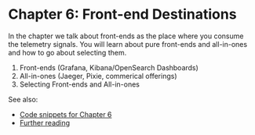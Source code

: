 # Chapter 6: Front-end Destinations

In the chapter we talk about front-ends as the place where you consume
the telemetry signals. You will learn about pure front-ends and all-in-ones
and how to go about selecting them.

1. Front-ends (Grafana, Kibana/OpenSearch Dashboards)
1. All-in-ones (Jaeger, Pixie, commerical offerings)
1. Selecting Front-ends and All-in-ones

See also:

* [Code snippets for Chapter 6](https://github.com/mhausenblas/o11y-in-action.cloud/tree/main/code/ch06)
* [Further reading](../further-reading)